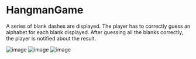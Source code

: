 # HangmanGame
A series of blank dashes are displayed. 
The player has to correctly guess an alphabet for each blank displayed. 
After guessing all the blanks correctly, the player is notified about the result.

![image](https://user-images.githubusercontent.com/85149130/231528575-82bab342-7e75-4f41-a48e-b4df76720ddf.png)
![image](https://user-images.githubusercontent.com/85149130/231528998-f241cc4a-3a0d-4d98-a64c-20632ffdf7c5.png)
![image](https://user-images.githubusercontent.com/85149130/231529136-8f46bd38-d19e-4474-8b20-198db81ee823.png)

